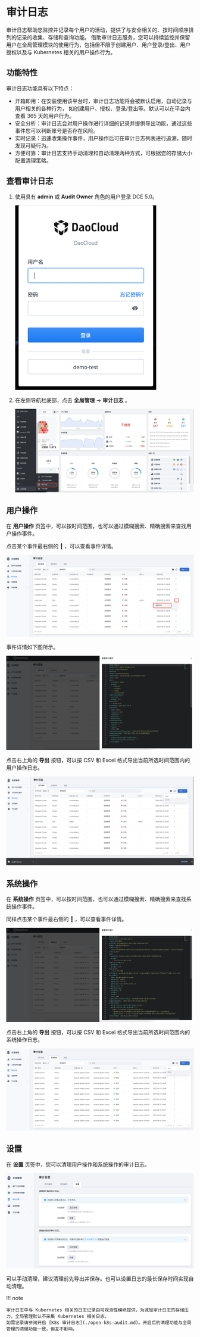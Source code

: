 # 审计日志

审计日志帮助您监控并记录每个用户的活动，提供了与安全相关的、按时间顺序排列的记录的收集、存储和查询功能。
借助审计日志服务，您可以持续监控并保留用户在全局管理模块的使用行为，包括但不限于创建用户、用户登录/登出、用户授权以及与 Kubernetes 相关的用户操作行为。

## 功能特性

审计日志功能具有以下特点：

- 开箱即用：在安装使用该平台时，审计日志功能将会被默认启用，自动记录与用户相关的各种行为，
  如创建用户、授权、登录/登出等。默认可以在平台内查看 365 天的用户行为。
- 安全分析：审计日志会对用户操作进行详细的记录并提供导出功能，通过这些事件您可以判断账号是否存在风险。
- 实时记录：迅速收集操作事件，用户操作后可在审计日志列表进行追溯，随时发现可疑行为。
- 方便可靠：审计日志支持手动清理和自动清理两种方式，可根据您的存储大小配置清理策略。

## 查看审计日志

1. 使用具有 __admin__ 或 __Audit Owner__ 角色的用户登录 DCE 5.0。

    ![登录 DCE 5.0](../../../images/lang00.png)

2. 在左侧导航栏底部，点击 __全局管理__ -> __审计日志__ 。

    ![审计日志](../../../images/audit01.png)

## 用户操作

在 __用户操作__ 页签中，可以按时间范围，也可以通过模糊搜索、精确搜索来查找用户操作事件。

点击某个事件最右侧的 __┇__ ，可以查看事件详情。

![用户审计日志](../../../images/audit02.png)

事件详情如下图所示。

![用户事件详情](../../../images/audit03.png)

点击右上角的 __导出__ 按钮，可以按 CSV 和 Excel 格式导出当前所选时间范围内的用户操作日志。

![导出](../../../images/audit04.png)

## 系统操作

在 __系统操作__ 页签中，可以按时间范围，也可以通过模糊搜索、精确搜索来查找系统操作事件。

同样点击某个事件最右侧的 __┇__ ，可以查看事件详情。

![系统事件详情](../../../images/audit05.png)

点击右上角的 __导出__ 按钮，可以按 CSV 和 Excel 格式导出当前所选时间范围内的系统操作日志。

![导出](../../../images/audit06.png)

## 设置

在 __设置__ 页签中，您可以清理用户操作和系统操作的审计日志。

![清理](../../../images/audit07.png)

可以手动清理，建议清理前先导出并保存。也可以设置日志的最长保存时间实现自动清理。

!!! note

    审计日志中与 Kubernetes 相关的日志记录由可观测性模块提供，为减轻审计日志的存储压力，全局管理默认不采集 Kubernetes 相关日志。
    如需记录请参阅开启 [K8s 审计日志](./open-k8s-audit.md)。开启后的清理功能与全局管理的清理功能一致，但互不影响。
